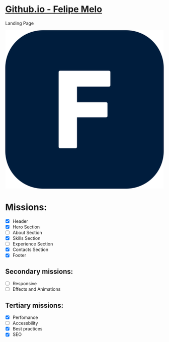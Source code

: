 # <a href="https://felipelipe12.github.io"> Github.io - Felipe Melo </a>
Landing Page

<div align="center">
    <a href="https://felipelipe12.github.io/" target="_blank">
       <img src="assets/img/favicon.png">
    </a>
</div>

# Missions:

- [X] Header
- [X] Hero Section
- [ ] About Section
- [X] Skills Section
- [ ] Experience Section
- [X] Contacts Section
- [X] Footer

## Secondary missions:

- [ ] Responsive
- [ ] Effects and Animations

## Tertiary missions:

- [X] Perfomance
- [ ] Accessbility
- [X] Best practices
- [X] SEO